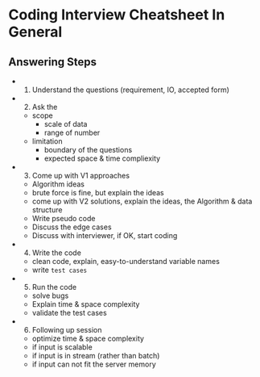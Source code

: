 # Coding Interview Cheatsheet In General

## Answering Steps 
- 1) Understand the questions (requirement, IO, accepted form)
- 2) Ask the 
	- scope 
		- scale of data
		- range of number
	- limitation
		- boundary of the questions
		- expected space & time compliexity
- 3) Come up with V1 approaches
	- Algorithm ideas 
	- brute force is fine, but explain the ideas
	- come up with V2 solutions, explain the ideas, the Algorithm & data structure
	- Write pseudo code 
	- Discuss the edge cases
	- Discuss with interviewer, if OK, start coding 
- 4) Write the code
	- clean code, explain, easy-to-understand variable names
	- write `test cases`
- 5) Run the code 
	- solve bugs
	- Explain time & space complexity
	- validate the test cases
- 6) Following up session 
	- optimize time & space complexity
	- if input is scalable
	- if input is in stream (rather than batch)
	- if input can not fit the server memory 
